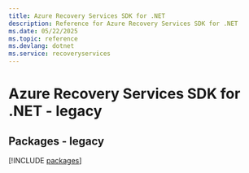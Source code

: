 ```yaml
---
title: Azure Recovery Services SDK for .NET
description: Reference for Azure Recovery Services SDK for .NET
ms.date: 05/22/2025
ms.topic: reference
ms.devlang: dotnet
ms.service: recoveryservices
---
```

# Azure Recovery Services SDK for .NET - legacy
## Packages - legacy
[!INCLUDE [packages](recovery-services-index.md)]